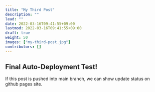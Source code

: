 ```yaml
---
title: "My Third Post"
description: ""
lead: ""
date: 2022-03-16T09:41:55+09:00
lastmod: 2022-03-16T09:41:55+09:00
draft: true
weight: 50
images: ["my-third-post.jpg"]
contributors: []
---
```


## Final Auto-Deployment Test!

If this post is pushed into main branch, we can show update status on github pages site.
